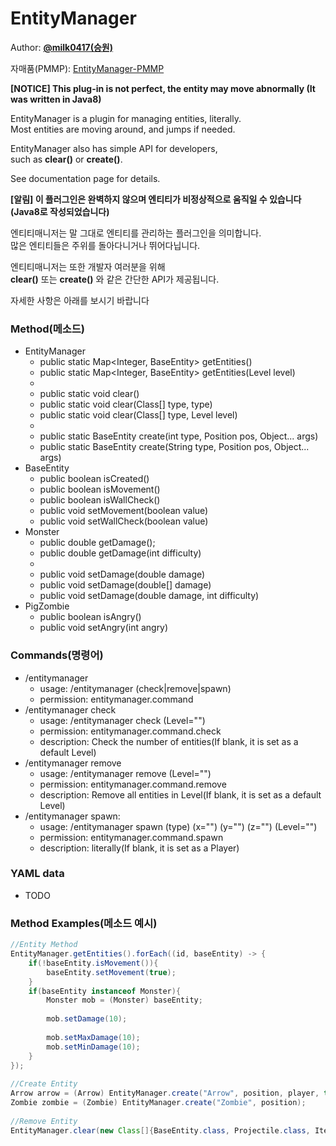 # EntityManager   
  
Author: **[@milk0417(승원)](https://github.com/milk0417)**  
  
자매품(PMMP): [EntityManager-PMMP](https://github.com/EntityManager)
  
**[NOTICE] This plug-in is not perfect, the entity may move abnormally (It was written in Java8)**
  
EntityManager is a plugin for managing entities, literally.  
Most entities are moving around, and jumps if needed.  
  
EntityManager also has simple API for developers,  
such as **clear()** or **create()**.  
  
See documentation page for details.  
  
**[알림] 이 플러그인은 완벽하지 않으며 엔티티가 비정상적으로 움직일 수 있습니다 (Java8로 작성되었습니다)**  
  
엔티티매니저는 말 그대로 엔티티를 관리하는 플러그인을 의미합니다.  
많은 엔티티들은 주위를 돌아다니거나 뛰어다닙니다.  

엔티티매니저는 또한 개발자 여러분을 위해  
**clear()** 또는 **create()** 와 같은 간단한 API가 제공됩니다.  
  
자세한 사항은 아래를 보시기 바랍니다

### Method(메소드)
  * EntityManager
    * public static Map<Integer, BaseEntity> getEntities()
    * public static Map<Integer, BaseEntity> getEntities(Level level)
    * 
    * public static void clear()
    * public static void clear(Class[] type, type)
    * public static void clear(Class[] type, Level level)
    * 
    * public static BaseEntity create(int type, Position pos, Object... args)
    * public static BaseEntity create(String type, Position pos, Object... args)
  * BaseEntity
    * public boolean isCreated()
    * public boolean isMovement()
    * public boolean isWallCheck()
    * public void setMovement(boolean value)
    * public void setWallCheck(boolean value)
  * Monster
    * public double getDamage();
    * public double getDamage(int difficulty)
    * 
    * public void setDamage(double damage)
    * public void setDamage(double[] damage)
    * public void setDamage(double damage, int difficulty)
  * PigZombie
    * public boolean isAngry()
    * public void setAngry(int angry)
  
### Commands(명령어)
  * /entitymanager
    * usage: /entitymanager (check|remove|spawn)
    * permission: entitymanager.command
  * /entitymanager check
    * usage: /entitymanager check (Level="")
    * permission: entitymanager.command.check
    * description: Check the number of entities(If blank, it is set as a default Level)
  * /entitymanager remove
    * usage: /entitymanager remove (Level="")
    * permission: entitymanager.command.remove
    * description: Remove all entities in Level(If blank, it is set as a default Level)
  * /entitymanager spawn:
    * usage: /entitymanager spawn (type) (x="") (y="") (z="") (Level="")
    * permission: entitymanager.command.spawn
    * description: literally(If blank, it is set as a Player)

### YAML data
  * TODO

### Method Examples(메소드 예시)
``` java  
//Entity Method  
EntityManager.getEntities().forEach((id, baseEntity) -> {  
    if(!baseEntity.isMovement()){  
        baseEntity.setMovement(true);  
    }  
    if(baseEntity instanceof Monster){
        Monster mob = (Monster) baseEntity;
        
        mob.setDamage(10);
          
        mob.setMaxDamage(10);  
        mob.setMinDamage(10);  
    }  
});  
  
//Create Entity  
Arrow arrow = (Arrow) EntityManager.create("Arrow", position, player, true);
Zombie zombie = (Zombie) EntityManager.create("Zombie", position);  
  
//Remove Entity  
EntityManager.clear(new Class[]{BaseEntity.class, Projectile.class, Item.class});  
```
